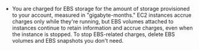 * You are charged for EBS storage for the amount of storage provisioned to your account, measured in "gigabyte-months."
  EC2 instances accrue charges only while they're running, but EBS volumes attached to instances continue to retain information and 
  accrue charges, even when the instance is stopped. To stop EBS-related charges, delete EBS volumes and EBS snapshots you don't need.
